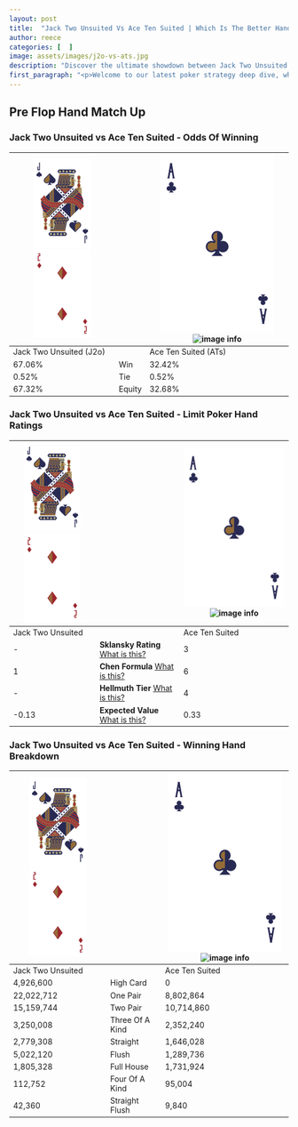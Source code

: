 ```yaml
---
layout: post
title:  "Jack Two Unsuited Vs Ace Ten Suited | Which Is The Better Hand In Poker? A Complete Guide"
author: reece
categories: [  ]
image: assets/images/j2o-vs-ats.jpg
description: "Discover the ultimate showdown between Jack Two Unsuited and Ace Ten Suited in poker! Uncover the odds, strategies, and scenarios where one hand triumphs over the other. Get ready to up your poker game with this thrilling analysis."
first_paragraph: "<p>Welcome to our latest poker strategy deep dive, where we're pitting two distinct hands against each other in a high-stakes showdown: Jack Two Unsuited vs Ace Ten Suited.</p><p>In the dynamic world of poker, every decision counts, and knowing which hand holds the upper hand is key to your success at the table.</p><p>In this article, we'll dissect these two hands, explore the scenarios where one dominates the other, and equip you with the knowledge to make strategic choices that can tip the odds in your favor.</p><p>Get ready to unravel the intriguing dynamics of these poker hands and elevate your game to new heights.</p>"
---
```




[comment]: # (sp0)

## Pre Flop Hand Match Up

<div class="table hand-ratings" markdown="1"> 



### Jack Two Unsuited vs Ace Ten Suited - Odds Of Winning


    
| ![image info](assets/images/hand1/J.png) ![image info](assets/images/hand1/2o.png) |  | ![image info](assets/images/hand2/A.png) ![image info](assets/images/hand2/Ts.png) |
| -------- | -------- | -------- |
| Jack Two Unsuited (J2o) |  | Ace Ten Suited (ATs) |
| 67.06% | Win | 32.42% |
| 0.52% | Tie | 0.52% |
| 67.32% | Equity | 32.68% |




[comment]: # (sp1)



### Jack Two Unsuited vs Ace Ten Suited - Limit Poker Hand Ratings


    
| ![image info](assets/images/hand1/J.png) ![image info](assets/images/hand1/2o.png) |  | ![image info](assets/images/hand2/A.png) ![image info](assets/images/hand2/Ts.png) |
| -------- | -------- | -------- |
| Jack Two Unsuited |  | Ace Ten Suited |
| - | **Sklansky Rating** [What is this?](/sklansky-rating-explained) | 3 |
| 1 | **Chen Formula** [What is this?](/chen-formula-explained) | 6 |
| - | **Hellmuth Tier** [What is this?](/Hellmuth-tier-explained) | 4 |
| -0.13 | **Expected Value** [What is this?](/expected-value-explained) | 0.33 |




[comment]: # (sp2)



### Jack Two Unsuited vs Ace Ten Suited - Winning Hand Breakdown


    
| ![image info](assets/images/hand1/J.png) ![image info](assets/images/hand1/2o.png) |  | ![image info](assets/images/hand2/A.png) ![image info](assets/images/hand2/Ts.png) |
| -------- | -------- | -------- |
| Jack Two Unsuited |  | Ace Ten Suited |
| 4,926,600 | High Card | 0 |
| 22,022,712 | One Pair | 8,802,864 |
| 15,159,744 | Two Pair | 10,714,860 |
| 3,250,008 | Three Of A Kind | 2,352,240 |
| 2,779,308 | Straight | 1,646,028 |
| 5,022,120 | Flush | 1,289,736 |
| 1,805,328 | Full House | 1,731,924 |
| 112,752 | Four Of A Kind | 95,004 |
| 42,360 | Straight Flush | 9,840 |




[comment]: # (sp3)



</div>

[comment]: # (sp4)



[comment]: # (sp5)

